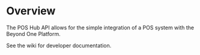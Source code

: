 # Overview
The POS Hub API allows for the simple integration of a POS system with the Beyond One Platform. 

See the wiki for developer documentation.

